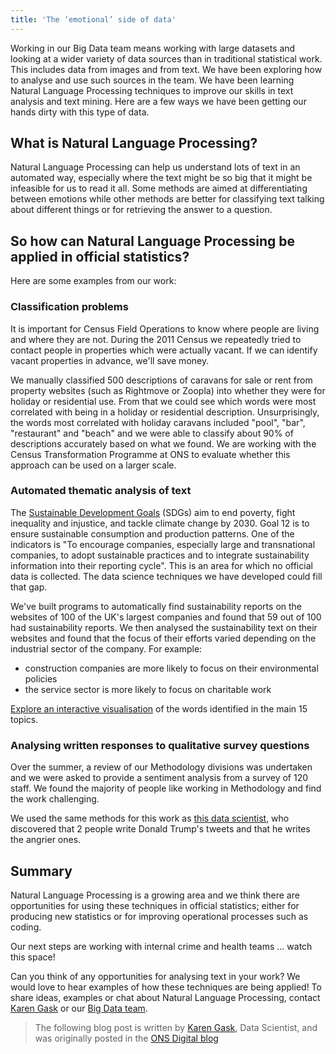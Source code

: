 ```yaml
---
title: 'The ‘emotional’ side of data'
---
```


Working in our Big Data team means working with large datasets and looking at a wider variety of data sources than in traditional statistical work. This includes data from images and from text. We have been exploring how to analyse and use such sources in the team. We have been learning Natural Language Processing techniques to improve our skills in text analysis and text mining. Here are a few ways we have been getting our hands dirty with this type of data.

## What is Natural Language Processing?

Natural Language Processing can help us understand lots of text in an automated way, especially where the text might be so big that it might be infeasible for us to read it all. Some methods are aimed at differentiating between emotions while other methods are better for classifying text talking about different things or for retrieving the answer to a question.

## So how can Natural Language Processing be applied in official statistics?

Here are some examples from our work:

### Classification problems

It is important for Census Field Operations to know where people are living and where they are not. During the 2011 Census we repeatedly tried to contact people in properties which were actually vacant. If we can identify vacant properties in advance, we'll save money.

We manually classified 500 descriptions of caravans for sale or rent from property websites (such as Rightmove or Zoopla) into whether they were for holiday or residential use. From that we could see which words were most correlated with being in a holiday or residential description. Unsurprisingly, the words most correlated with holiday caravans included "pool", "bar", "restaurant" and "beach" and we were able to classify about 90% of descriptions accurately based on what we found. We are working with the Census Transformation Programme at ONS to evaluate whether this approach can be used on a larger scale.

### Automated thematic analysis of text

The [Sustainable Development Goals][2] (SDGs) aim to end poverty, fight inequality and injustice, and tackle climate change by 2030. Goal 12 is to ensure sustainable consumption and production patterns. One of the indicators is "To encourage companies, especially large and transnational companies, to adopt sustainable practices and to integrate sustainability information into their reporting cycle". This is an area for which no official data is collected. The data science techniques we have developed could fill that gap.

We've built programs to automatically find sustainability reports on the websites of 100 of the UK's largest companies and found that 59 out of 100 had sustainability reports. We then analysed the sustainability text on their websites and found that the focus of their efforts varied depending on the industrial sector of the company. For example:

* construction companies are more likely to focus on their environmental policies
* the service sector is more likely to focus on charitable work

[Explore an interactive visualisation][3] of the words identified in the main 15 topics.

### Analysing written responses to qualitative survey questions

Over the summer, a review of our Methodology divisions was undertaken and we were asked to provide a sentiment analysis from a survey of 120 staff. We found the majority of people like working in Methodology and find the work challenging.

We used the same methods for this work as [this data scientist][4], who discovered that 2 people write Donald Trump's tweets and that he writes the angrier ones.

## Summary

Natural Language Processing is a growing area and we think there are opportunities for using these techniques in official statistics; either for producing new statistics or for improving operational processes such as coding.

Our next steps are working with internal crime and health teams … watch this space!

Can you think of any opportunities for analysing text in your work? We would love to hear examples of how these techniques are being applied! To share ideas, examples or chat about Natural Language Processing, contact [Karen Gask][5] or our [Big Data team][6].

> The following blog post is written by [Karen Gask][1], Data Scientist, and was originally posted in the [ONS Digital blog](https://digitalblog.ons.gov.uk/2016/11/07/the-emotional-side-of-data/)


[1]: https://twitter.com/GaskyK
[2]: http://www.un.org/sustainabledevelopment/sustainable-development-goals/
[3]: http://bl.ocks.org/AlessandraSozzi/raw/ce1ace56e4aed6f2d614ae2243aab5a5/#topic=0&lambda=1&term=https://goo.gl/NZH7ql
[4]: https://www.washingtonpost.com/posteverything/wp/2016/08/12/two-people-write-trumps-tweets-he-writes-the-angrier-ones/?utm_term=.b086dc08d9c5
[5]: mailto:karen.gask%40ons.gov.uk
[6]: mailto:ons.big.data.project%40ons.gov.uk
